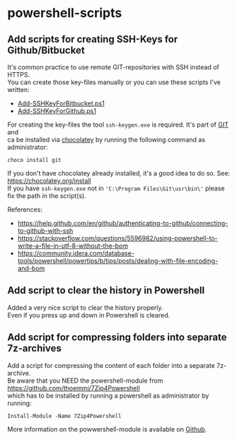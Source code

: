 # powershell-scripts

## Add scripts for creating SSH-Keys for Github/Bitbucket

It's common practice to use remote GIT-repositories with SSH instead of HTTPS.  
You can create those key-files manually or you can use these scripts I've written:

  * [Add-SSHKeyForBitbucket.ps1](git/Add-SSHKeyForBitbucket.ps1)
  * [Add-SSHKeyForGithub.ps1](git/Add-SSHKeyForGithub.ps1)

For creating the key-files the tool `ssh-keygen.exe` is required. It's part of [GIT](https://git-scm.com/) and  
ca be installed via [chocolatey](https://chocolatey.org/) by running the following command as administrator:

    choco install git

If you don't have chocolatey already installed, it's a good idea to do so. See: https://chocolatey.org/install  
If you have `ssh-keygen.exe` not in `'C:\Program Files\Git\usr\bin\'` please fix the path in the script(s).

References:

  * https://help.github.com/en/github/authenticating-to-github/connecting-to-github-with-ssh
  * https://stackoverflow.com/questions/5596982/using-powershell-to-write-a-file-in-utf-8-without-the-bom
  * https://community.idera.com/database-tools/powershell/powertips/b/tips/posts/dealing-with-file-encoding-and-bom

## Add script to clear the history in Powershell

Added a very nice script to clear the history properly.  
Even if you press up and down in Powershell is cleared.

## Add script for compressing folders into separate 7z-archives

Add a script for compressing the content of each folder into a separate 7z-archive.  
Be aware that you NEED the powershell-module from https://github.com/thoemmi/7Zip4Powershell  
which has to be installed by running a powershell as administrator by running:

    Install-Module -Name 7Zip4Powershell

More information on the powwershell-module is available on [Github](https://github.com/thoemmi/7Zip4Powershell).

